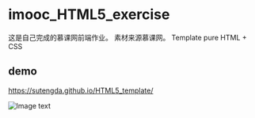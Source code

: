 # imooc_HTML5_exercise

这是自己完成的慕课网前端作业。
素材来源慕课网。
Template pure HTML + CSS

## demo 
https://sutengda.github.io/HTML5_template/

![Image text](https://github.com/SUtengda/imooc_HTML5_exercise/blob/master/img/HTML5%E6%95%88%E6%9E%9C%E5%9B%BE.png)
